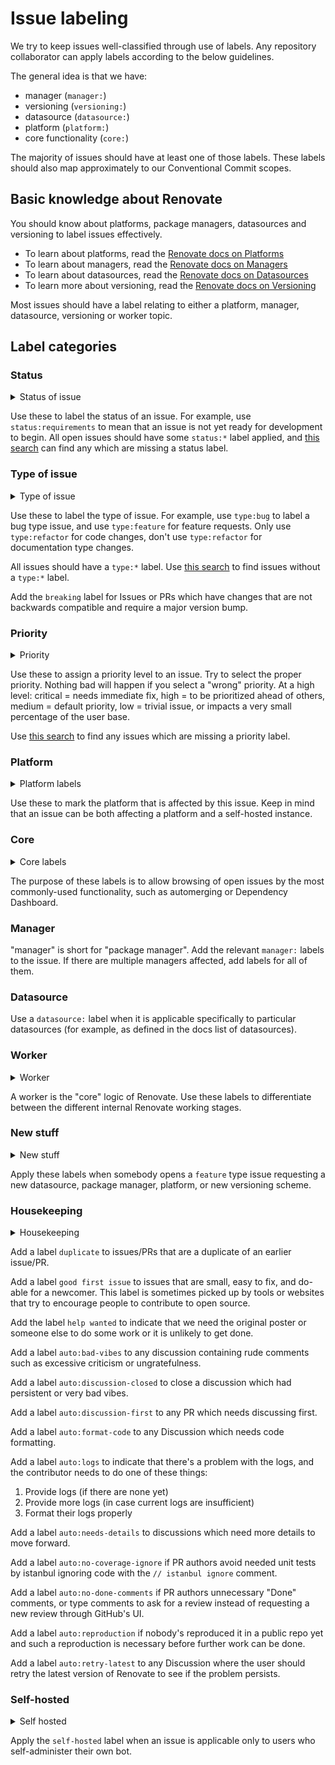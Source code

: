 # Issue labeling

We try to keep issues well-classified through use of labels.
Any repository collaborator can apply labels according to the below guidelines.

The general idea is that we have:

- manager (`manager:`)
- versioning (`versioning:`)
- datasource (`datasource:`)
- platform (`platform:`)
- core functionality (`core:`)

The majority of issues should have at least one of those labels.
These labels should also map approximately to our Conventional Commit scopes.

## Basic knowledge about Renovate

You should know about platforms, package managers, datasources and versioning to label issues effectively.

- To learn about platforms, read the [Renovate docs on Platforms](https://docs.renovatebot.com/modules/platform/)
- To learn about managers, read the [Renovate docs on Managers](https://docs.renovatebot.com/modules/manager/)
- To learn about datasources, read the [Renovate docs on Datasources](https://docs.renovatebot.com/modules/datasource/)
- To learn more about versioning, read the [Renovate docs on Versioning](https://docs.renovatebot.com/modules/versioning/)

Most issues should have a label relating to either a platform, manager, datasource, versioning or worker topic.

## Label categories

### Status

<details>
    <summary>Status of issue</summary>

    status:requirements
    status:blocked
    status:in-progress

</details>

Use these to label the status of an issue.
For example, use `status:requirements` to mean that an issue is not yet ready for development to begin.
All open issues should have some `status:*` label applied, and [this search](https://github.com/renovatebot/renovate/issues?q=is%3Aissue+is%3Aopen+sort%3Aupdated-desc+-label%3Astatus%3Arequirements+-label%3Astatus%3Ain-progress+-label%3Astatus%3Ablocked) can find any which are missing a status label.

### Type of issue

<details>
    <summary>Type of issue</summary>

    type:bug
    type:docs
    type:feature
    type:refactor

</details>

Use these to label the type of issue.
For example, use `type:bug` to label a bug type issue, and use `type:feature` for feature requests.
Only use `type:refactor` for code changes, don't use `type:refactor` for documentation type changes.

All issues should have a `type:*` label.
Use [this search](https://github.com/renovatebot/renovate/issues?q=is%3Aissue+is%3Aopen+sort%3Aupdated-desc+-label%3Atype%3Abug+-label%3Atype%3Afeature+-label%3Atype%3Adocs+-label%3Atype%3Arefactor+) to find issues without a `type:*` label.

Add the `breaking` label for Issues or PRs which have changes that are not backwards compatible and require a major version bump.

### Priority

<details>
    <summary>Priority</summary>

    priority-1-critical
    priority-2-high
    priority-3-medium
    priority-4-low

</details>

Use these to assign a priority level to an issue.
Try to select the proper priority.
Nothing bad will happen if you select a "wrong" priority.
At a high level: critical = needs immediate fix, high = to be prioritized ahead of others, medium = default priority, low = trivial issue, or impacts a very small percentage of the user base.

Use [this search](https://github.com/renovatebot/renovate/issues?q=is%3Aissue+is%3Aopen+sort%3Aupdated-desc+-label%3Apriority-1-critical+-label%3Apriority-2-high+-label%3Apriority-3-medium+-label%3Apriority-4-low) to find any issues which are missing a priority label.

### Platform

<details>
    <summary>Platform labels</summary>

    platform:azure
    platform:bitbucket
    platform:bitbucket-server
    platform:codecommit
    platform:gitea
    platform:github
    platform:gitlab

</details>

Use these to mark the platform that is affected by this issue.
Keep in mind that an issue can be both affecting a platform and a self-hosted instance.

### Core

<details>
    <summary>Core labels</summary>

    core:automerge
    core:autoreplace
    core:cache
    core:changelogs
    core:config
    core:dashboard
    core:git
    core:onboarding
    core:package-rules
    core:schedule
    core:vulnerabilities

</details>

The purpose of these labels is to allow browsing of open issues by the most commonly-used functionality, such as automerging or Dependency Dashboard.

### Manager

"manager" is short for "package manager".
Add the relevant `manager:` labels to the issue.
If there are multiple managers affected, add labels for all of them.

### Datasource

Use a `datasource:` label when it is applicable specifically to particular datasources (for example, as defined in the docs list of datasources).

### Worker

<details>
    <summary>Worker</summary>

    worker:branch
    worker:global
    worker:pr
    worker:repository

</details>

A worker is the "core" logic of Renovate.
Use these labels to differentiate between the different internal Renovate working stages.

### New stuff

<details>
    <summary>New stuff</summary>

    new datasource
    new package manager
    new platform
    new versioning

</details>

Apply these labels when somebody opens a `feature` type issue requesting a new datasource, package manager, platform, or new versioning scheme.

### Housekeeping

<details>
    <summary>Housekeeping</summary>

    duplicate
    good first issue
    help wanted
    auto:bad-vibes
    auto:discussion-closed
    auto:discussion-first
    auto:format-code
    auto:logs
    auto:needs-details
    auto:no-coverage-ignore
    auto:no-done-comments
    auto:reproduction
    auto:retry-latest

</details>

Add a label `duplicate` to issues/PRs that are a duplicate of an earlier issue/PR.

Add a label `good first issue` to issues that are small, easy to fix, and do-able for a newcomer.
This label is sometimes picked up by tools or websites that try to encourage people to contribute to open source.

Add the label `help wanted` to indicate that we need the original poster or someone else to do some work or it is unlikely to get done.

Add a label `auto:bad-vibes` to any discussion containing rude comments such as excessive criticism or ungratefulness.

Add a label `auto:discussion-closed` to close a discussion which had persistent or very bad vibes.

Add a label `auto:discussion-first` to any PR which needs discussing first.

Add a label `auto:format-code` to any Discussion which needs code formatting.

Add a label `auto:logs` to indicate that there's a problem with the logs, and the contributor needs to do one of these things:

1. Provide logs (if there are none yet)
1. Provide more logs (in case current logs are insufficient)
1. Format their logs properly

Add a label `auto:needs-details` to discussions which need more details to move forward.

Add a label `auto:no-coverage-ignore` if PR authors avoid needed unit tests by istanbul ignoring code with the `// istanbul ignore` comment.

Add a label `auto:no-done-comments` if PR authors unnecessary "Done" comments, or type comments to ask for a review instead of requesting a new review through GitHub's UI.

Add a label `auto:reproduction` if nobody's reproduced it in a public repo yet and such a reproduction is necessary before further work can be done.

Add a label `auto:retry-latest` to any Discussion where the user should retry the latest version of Renovate to see if the problem persists.

### Self-hosted

<details>
    <summary>Self hosted</summary>

    self-hosted

</details>

Apply the `self-hosted` label when an issue is applicable only to users who self-administer their own bot.
